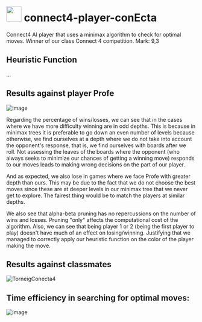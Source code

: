 # <img src="https://github.com/artHub-j/connect4-player-conEcta/assets/92806890/6f775a27-c30f-4a68-98ed-3ecfc284d0c8" width="40" /> connect4-player-conEcta
Connect4 AI player that uses a minimax algorithm to check for optimal moves. 
Winner of our class Connect 4 competition. 
Mark: 9,3 

## Heuristic Function
...

## Results against player Profe
![image](https://github.com/artHub-j/connect4-player-conEcta/assets/92806890/c35fe24c-8362-4d13-b40e-13e9564e1b77)

Regarding the percentage of wins/losses, we can see that in the cases where we have more difficulty winning are in odd depths. This is because in minimax trees it is preferable to go down an even number of levels because otherwise, we find ourselves at a depth where we do not take into account the opponent's response, that is, we find ourselves with boards after we roll. Not assessing the leaves of the boards where the opponent (who always seeks to minimize our chances of getting a winning move) responds to our moves leads to making wrong decisions on the part of our player.

And as expected, we also lose in games where we face Profe with greater depth than ours. This may be due to the fact that we do not choose the best moves since these are at deeper levels in our minimax tree that we never get to explore. The fairest thing would be to match the players at similar depths.

We also see that alpha-beta pruning has no repercussions on the number of wins and losses. Pruning "only" affects the computational cost of the algorithm. Also, we can see that being player 1 or 2 (being the first player to play) doesn't have much of an effect on losing/winning. Justifying that we managed to correctly apply our heuristic function on the color of the player making the move.


## Results against classmates
![TorneigConecta4](https://github.com/artHub-j/connect4-player-conEcta/assets/92806890/03727b8b-bed4-47a6-80ff-97f3e7fb9ee4)

## Time efficiency in searching for optimal moves:
![image](https://github.com/artHub-j/connect4-player-conEcta/assets/92806890/63247cb8-f2ab-40ba-b2cd-668a2a050c04)
